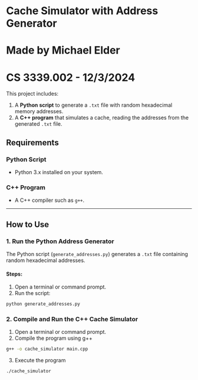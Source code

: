 # Cache Simulator with Address Generator
# Made by Michael Elder
# CS 3339.002 - 12/3/2024
This project includes:
1. A **Python script** to generate a `.txt` file with random hexadecimal memory addresses.
2. A **C++ program** that simulates a cache, reading the addresses from the generated `.txt` file.

## Requirements

### Python Script
- Python 3.x installed on your system.

### C++ Program
- A C++ compiler such as `g++`.

---

## How to Use

### 1. Run the Python Address Generator

The Python script (`generate_addresses.py`) generates a `.txt` file containing random hexadecimal addresses.

#### Steps:
1. Open a terminal or command prompt.
2. Run the script:
```bash
python generate_addresses.py
```

### 2. Compile and Run the C++ Cache Simulator
1. Open a terminal or command prompt.
2. Compile the program using g++
```bash
g++ -o cache_simulator main.cpp
```
3. Execute the program
```
./cache_simulator
```



